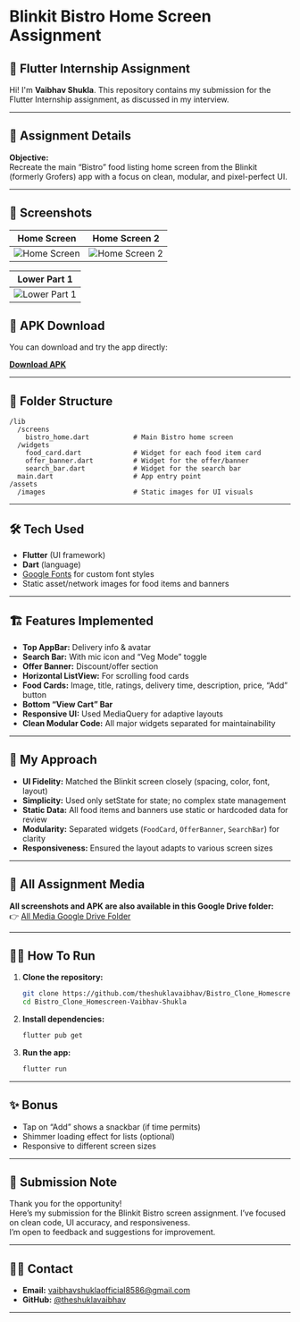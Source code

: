 # Blinkit Bistro Home Screen Assignment

## 📱 Flutter Internship Assignment

Hi! I'm **Vaibhav Shukla**. This repository contains my submission for the Flutter Internship assignment, as discussed in my interview.

---

## 🚀 Assignment Details

**Objective:**  
Recreate the main “Bistro” food listing home screen from the Blinkit (formerly Grofers) app with a focus on clean, modular, and pixel-perfect UI.

---

## 📸 Screenshots

| Home Screen | Home Screen 2 |
|-------------|---------------|
| ![Home Screen](https://drive.google.com/uc?export=view&id=13sFst9nHg41LZP5fxgNuElj62P1nHqYg) | ![Home Screen 2](https://drive.google.com/uc?export=view&id=1IvIXDHnjZQD-fS3pRhqy2XV-NAN3t5KE) |

| Lower Part 1 | 
|--------------|
| ![Lower Part 1](https://drive.google.com/uc?export=view&id=1ePP6b_tpHgytKameTUpJuQ2kW7lto-Ce) |

## 🔗 APK Download

You can download and try the app directly:

**[Download APK](https://drive.google.com/file/d/1iAzMM8mVoDBhHw78fjXlV7dYDjhrxZLc/view?usp=sharing)**

---

## 📂 Folder Structure

```
/lib
  /screens
    bistro_home.dart           # Main Bistro home screen
  /widgets
    food_card.dart             # Widget for each food item card
    offer_banner.dart          # Widget for the offer/banner
    search_bar.dart            # Widget for the search bar
  main.dart                    # App entry point
/assets
  /images                      # Static images for UI visuals
```

---

## 🛠️ Tech Used

- **Flutter** (UI framework)
- **Dart** (language)
- [Google Fonts](https://pub.dev/packages/google_fonts) for custom font styles
- Static asset/network images for food items and banners

---

## 🏗️ Features Implemented

- **Top AppBar:** Delivery info & avatar
- **Search Bar:** With mic icon and “Veg Mode” toggle
- **Offer Banner:** Discount/offer section
- **Horizontal ListView:** For scrolling food cards
- **Food Cards:** Image, title, ratings, delivery time, description, price, “Add” button
- **Bottom “View Cart” Bar**
- **Responsive UI:** Used MediaQuery for adaptive layouts
- **Clean Modular Code:** All major widgets separated for maintainability

---

## 💬 My Approach

- **UI Fidelity:** Matched the Blinkit screen closely (spacing, color, font, layout)
- **Simplicity:** Used only setState for state; no complex state management
- **Static Data:** All food items and banners use static or hardcoded data for review
- **Modularity:** Separated widgets (`FoodCard`, `OfferBanner`, `SearchBar`) for clarity
- **Responsiveness:** Ensured the layout adapts to various screen sizes

---

## 📁 All Assignment Media

**All screenshots and APK are also available in this Google Drive folder:**  
👉 [All Media Google Drive Folder](https://drive.google.com/drive/folders/1NknzqPEy0tCDZ6J3fkFlcHj6s5sjVlyC?usp=sharing)

---

## 🏃‍♂️ How To Run

1. **Clone the repository:**
   ```bash
   git clone https://github.com/theshuklavaibhav/Bistro_Clone_Homescreen-Vaibhav-Shukla.git
   cd Bistro_Clone_Homescreen-Vaibhav-Shukla
   ```

2. **Install dependencies:**
   ```bash
   flutter pub get
   ```

3. **Run the app:**
   ```bash
   flutter run
   ```

---

## ✨ Bonus

- Tap on “Add” shows a snackbar (if time permits)
- Shimmer loading effect for lists (optional)
- Responsive to different screen sizes

---

## 🙏 Submission Note

Thank you for the opportunity!  
Here’s my submission for the Blinkit Bistro screen assignment. I’ve focused on clean code, UI accuracy, and responsiveness.  
I’m open to feedback and suggestions for improvement.

---

## 🧑‍💻 Contact

- **Email:** vaibhavshuklaofficial8586@gmail.com
- **GitHub:** [@theshuklavaibhav](https://github.com/theshuklavaibhav)

---
